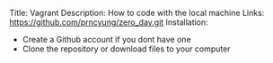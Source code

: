 
Title: Vagrant
Description: How to code with the local machine
Links: https://github.com/prncyung/zero_day.git
Installation:
* Create a Github account if you dont have one
* Clone the repository or download files to your computer

